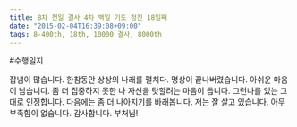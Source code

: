 ```yaml
---
title: 8차 천일 결사 4차 백일 기도 정진 18일째
date: "2015-02-04T16:39:08+09:00"
tags: 8-400th, 18th, 10000 결사, 8000th
---
```


#수행일지

잡념이 많습니다. 한참동안 상상의 나래를 펼치다. 명상이 끝나버렸습니다. 아쉬운 마음이 남습니다. 좀 더 집중하지 못한 나 자신을 탓할려는 마음이 듭니다. 그런나를 있는 그대로 인정합니다. 다음에는 좀 더 나아지기를 바래봅니다. 저는 잘 살고 있습니다. 아무 부족함이 없습니다. 감사합니다. 부처님!
